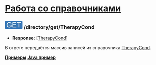 [Работа со справочниками](../../index.md)
=========================================

### ![GET](../../../../img/get.png) /directory/get/TherapyCond
* **Response:** [[TherapyCond](../../../../types/types.md#com.siams.med.api.TherapyCond)]

В ответе передаётся массив записей из справочника [TherapyCond](../../../../types/types.md#com.siams.med.api.TherapyCond).

**[Примеры](examples/get.md)**
**[Java пример](examples/getJava.md)**